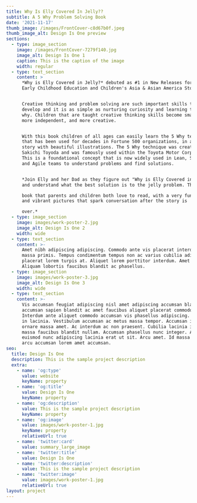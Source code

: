 ```yaml
---
title: Why Is Elly Covered In Jelly??
subtitle: A 5 Why Problem Solving Book
date: '2021-11-17'
thumb_image: /images/FrontCover-c8d67b0f.jpeg
thumb_image_alt: Design Is One preview
sections:
  - type: image_section
    image: /images/FrontCover-7279f140.jpg
    image_alt: Design Is One 1
    caption: This is the caption of the image
    width: regular
  - type: text_section
    content: >
      *Why is Elly Covered in Jelly?* debuted as #1 in New Releases for both
      Early Childhood Education and Children's Asia & Asian America Stories!


      Creative thinking and problem solving are such important skills to
      develop and it is as simple as nurturing curiosity and learning to ask
      why. Children that are taught creative thinking skills become smarter,
      more independent, and more creative.


      With this book children of all ages can easily learn the 5 Why technique
      that has been used for decades in Fortune 500 organizations, in a fun
      story with beautiful illustrations. The 5 Why technique was created by
      Sakichi Toyoda and was famously used within the Toyota Motor Corporation.
      This is a foundational concept that is now widely used in Lean, Six Sigma,
      and Agile teams to understand problems and find solutions.


      *Join Elly and her Dad as they figure out "Why is Elly Covered in Jelly?"
      and understand what the best solution is to the jelly problem. This is a

      book that parents and children both love to read, with a very funny story
      and vibrant pictures that spark conversation after the story is

      over.*
  - type: image_section
    image: images/work-poster-2.jpg
    image_alt: Design Is One 2
    width: wide
  - type: text_section
    content: >-
      Amet nibh adipiscing adipiscing. Commodo ante vis placerat interdum massa
      massa primis. Tempus condimentum tempus non ac varius cubilia adipiscing
      placerat lorem turpis at. Aliquet lorem porttitor interdum. Amet lacus.
      Aliquam lobortis faucibus blandit ac phasellus.
  - type: image_section
    image: images/work-poster-3.jpg
    image_alt: Design Is One 3
    width: wide
  - type: text_section
    content: >-
      Vis accumsan feugiat adipiscing nisl amet adipiscing accumsan blandit
      accumsan sapien blandit ac amet faucibus aliquet placerat commodo.
      Interdum ante aliquet commodo accumsan vis phasellus adipiscing. Ornare a
      in lacinia. Vestibulum accumsan ac metus massa tempor. Accumsan in lacinia
      ornare massa amet. Ac interdum ac non praesent. Cubilia lacinia interdum
      massa faucibus blandit nullam. Accumsan phasellus nunc integer. Accumsan
      euismod nunc adipiscing lacinia erat ut sit. Arcu amet. Id massa aliquet
      arcu accumsan lorem amet accumsan.
seo:
  title: Design Is One
  description: This is the sample project description
  extra:
    - name: 'og:type'
      value: website
      keyName: property
    - name: 'og:title'
      value: Design Is One
      keyName: property
    - name: 'og:description'
      value: This is the sample project description
      keyName: property
    - name: 'og:image'
      value: images/work-poster-1.jpg
      keyName: property
      relativeUrl: true
    - name: 'twitter:card'
      value: summary_large_image
    - name: 'twitter:title'
      value: Design Is One
    - name: 'twitter:description'
      value: This is the sample project description
    - name: 'twitter:image'
      value: images/work-poster-1.jpg
      relativeUrl: true
layout: project
---
```

